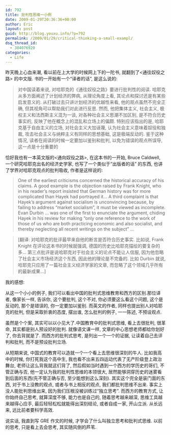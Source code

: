 ```yaml
---
id: 792
title: 批判性思维一小例
date: 2009-01-29T20:36:36+00:00
author: Eric
layout: post
guid: http://blog.youxu.info/?p=792
permalink: /2009/01/29/critical-thinking-a-small-exampl/
dsq_thread_id:
  - 384076920
categories:
  - Life
---
```

昨天晚上心血来潮, 看以前在上大学的时候网上下的一陀书, 就翻到了<通往奴役之路> 的中文版. 书的一开始有一个“译者的话”, 是这么说的:

> 对中国读着来说, 对哈耶克的《通往奴役之路》要进行批判性的阅读. 哈耶克从多方面阐述了计划经济的弊病, 从理论角度上看, 其论点和探讨还是有某些启发意义的. 从打破过去只讲计划经济的优越性来看, 他的观点虽然不完全正确, 但其视角可以帮助我们对此进行反思. 然而, 他把集体主义, 社会主义, 极权主义和法西斯主义混为一谈, 对各种社会主义思潮不加区别, 是不符合历史事实的, 反映了他在概念上的混乱和立场上的偏颇. 特别应该指出的是, 哈耶克基于自由主义的立场, 对社会主义大加诬蔑, 认为社会主义意味着奴役和独裁, 攻击社会主义与纳粹主义有同样的思想基础, 这是极端反动的. 鉴于这种情况, 读者在阅读的时候一定要加以鉴别和批判, 以免为错误的观点所误导, 这一点是十分重要的

恰好我也有一本英文版的<通向奴役之路>, 在这本书的一开始, Bruce Caldwell, 一个研究哈耶克出名的经济史学家, 也写了一个类似于“出版者的话” 的东西, 也讲了学界对哈耶克观点的批判吸收, 作者是这样说的:

> One of the earliest criticisms concerned the historical accuracy of his claims. A good example is the objection raised by Frank Knight, who in his reader&#8217;s report insisted that German history was for more complicated than Hayek had portrayed it&#8230; A third complaint is that Hayek&#8217;s argument against socialism is unconvincing because, by failing to address &#8220;market socialism&#8221;, it must be viewed as incomplete. Evan Durbin &#8230; was one of the first to enunciate the argument, chiding Hayek in his review for making &#8220;only one reference to the work of those of us who are both practicing economic and also socialist, and thereby neglecting all recent writings on the subject&#8221; &#8230;
  
> [翻译: 对哈耶克的批评最早来自他的断言是否符合历史事实. 比如说, Frank Knight 在评论这本书的时候就强调, 德国的历史比哈耶克描绘的要复杂的多&#8230; 第三点批评是说哈耶克对于社会主义的论点不能让人信服, 因为他忽略了社会主义市场经济这个东西, 因此他的理论是不完备的. 比如 Durbin 就说, 哈耶克只应用了一篇社会主义经济学家的文章, 而忽略了这个领域几乎所有的最新成果&#8230;]

我的感想:

从这一个小小的例子, 我们可以看出中国的批判式思维教育和西方的区别.那位译者, 像家长一样, 告诉你, 这个要批判, 这个不对, 你必须要这么看这个问题, 这个是反动的, 那个是错误的, 你一定要加以鉴别. 而英文的作者, 同样也提出别人对哈耶克的批判, 但是采取折衷的态度, 摆出谁, 怎么批判的例子, 一一陈述, 不预设观点.

虽然是个个案, 其实可以以小见大了.中国教育中的批判式思维, 看上去很批判, 很革命, 其实都是别人预设好的批判. 就像语文课一样, 文章的中心思想老师都给你划好了, 你去背就是了. 而西方的批判式思考, 是列出一个一个的证据, 让读着自己去评判和批判, 而不是预设批判立场.

从短期来说, 中国式的教育可以造就一个一个看上去思维很深刻的牛人. 比如我高中的时候, 你打死我这个高中生, 我也看不出来五四运动代表了无产阶级登上政治舞台, 老师让这么背我就这们背了, 然后假如当时遇到一个西方的学历史的哥们, 不管正确与否, 他一定认为我的批判性思维的本领很大, 居然能够洞穿历史的迷雾看到后面的东西(先不管正确与否, 至少能想到这么深刻). 其实这个完全是装门面的东西, 对于书上没教的观点, 或者与书上相反的观点, 我们都批判思维不出来. 事实上没人能批判思维出来, 因为我们压根没被训练过“独立思考”. 而西方的教育方式, 让你始终自己思考, 就算深度不够, 能力也是自己的, 随着思考越来越深, 思维工具越来越得心应手, 最后轻轻松松就能得出深刻结论, 或者自成一家, 开山立派. 从长远来, 远比前者要科学高效.

说实话, 我直到写 GRE 作文的时候, 才学会了什么叫独立思考和批判式思维. 以前的思考, 只是看上去会思考, 其实随风倒的芦苇.